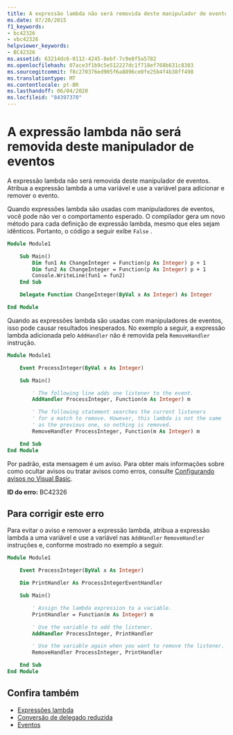 ```yaml
---
title: A expressão lambda não será removida deste manipulador de eventos
ms.date: 07/20/2015
f1_keywords:
- bc42326
- vbc42326
helpviewer_keywords:
- BC42326
ms.assetid: 63214dc6-0112-4245-8ebf-7c9e8f5a5782
ms.openlocfilehash: 07ace3f1b9c5e512227dc1f718ef768b631c8303
ms.sourcegitcommit: f8c270376ed905f6a8896ce0fe25b4f4b38ff498
ms.translationtype: MT
ms.contentlocale: pt-BR
ms.lasthandoff: 06/04/2020
ms.locfileid: "84397370"
---
```

# <a name="lambda-expression-will-not-be-removed-from-this-event-handler"></a>A expressão lambda não será removida deste manipulador de eventos

A expressão lambda não será removida deste manipulador de eventos. Atribua a expressão lambda a uma variável e use a variável para adicionar e remover o evento.

Quando expressões lambda são usadas com manipuladores de eventos, você pode não ver o comportamento esperado. O compilador gera um novo método para cada definição de expressão lambda, mesmo que eles sejam idênticos. Portanto, o código a seguir exibe `False` .

```vb
Module Module1

    Sub Main()
        Dim fun1 As ChangeInteger = Function(p As Integer) p + 1
        Dim fun2 As ChangeInteger = Function(p As Integer) p + 1
        Console.WriteLine(fun1 = fun2)
    End Sub

    Delegate Function ChangeInteger(ByVal x As Integer) As Integer

End Module
```

Quando as expressões lambda são usadas com manipuladores de eventos, isso pode causar resultados inesperados. No exemplo a seguir, a expressão lambda adicionada pelo `AddHandler` não é removida pela `RemoveHandler` instrução.

```vb
Module Module1

    Event ProcessInteger(ByVal x As Integer)

    Sub Main()

        ' The following line adds one listener to the event.
        AddHandler ProcessInteger, Function(m As Integer) m

        ' The following statement searches the current listeners
        ' for a match to remove. However, this lambda is not the same
        ' as the previous one, so nothing is removed.
        RemoveHandler ProcessInteger, Function(m As Integer) m

    End Sub
End Module
```

Por padrão, esta mensagem é um aviso. Para obter mais informações sobre como ocultar avisos ou tratar avisos como erros, consulte [Configurando avisos no Visual Basic](/visualstudio/ide/configuring-warnings-in-visual-basic).

**ID do erro:** BC42326

## <a name="to-correct-this-error"></a>Para corrigir este erro

Para evitar o aviso e remover a expressão lambda, atribua a expressão lambda a uma variável e use a variável nas `AddHandler` `RemoveHandler` instruções e, conforme mostrado no exemplo a seguir.

```vb
Module Module1

    Event ProcessInteger(ByVal x As Integer)

    Dim PrintHandler As ProcessIntegerEventHandler

    Sub Main()

        ' Assign the lambda expression to a variable.
        PrintHandler = Function(m As Integer) m

        ' Use the variable to add the listener.
        AddHandler ProcessInteger, PrintHandler

        ' Use the variable again when you want to remove the listener.
        RemoveHandler ProcessInteger, PrintHandler

    End Sub
End Module
```

## <a name="see-also"></a>Confira também

- [Expressões lambda](../../programming-guide/language-features/procedures/lambda-expressions.md)
- [Conversão de delegado reduzida](../../programming-guide/language-features/delegates/relaxed-delegate-conversion.md)
- [Eventos](../../programming-guide/language-features/events/index.md)
